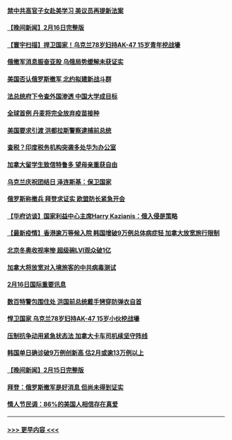#### [禁中共高官子女赴美学习 美议员再提新法案](../pages/prog202/a103350012.md?t=02171150) 
#### [【晚间新闻】2月16日完整版](../pages/prog202/a103349945.md?t=02171150) 
#### [【寰宇扫描】捍卫国家！乌克兰78岁妇持AK-47 15岁青年挖战壕](../pages/prog202/a103349691.md?t=02171150) 
#### [俄撤军消息振奋亚股 乌俄局势缓解未获证实](../pages/prog202/a103349710.md?t=02171150) 
#### [美国否认俄罗斯撤军 北约拟建新战斗群](../pages/prog202/a103349776.md?t=02171150) 
#### [法总统府下令查外国渗透 中国大学成目标](../pages/prog202/a103349726.md?t=02171150) 
#### [全球首例 丹麦将完全放弃疫苗接种](../pages/prog202/a103349718.md?t=02171150) 
#### [美国要求引渡 洪都拉斯警察逮捕前总统](../pages/prog202/a103349689.md?t=02171150) 
#### [查税？印度税务机构突袭多处华为办公室](../pages/prog202/a103349678.md?t=02171150) 
#### [加拿大留学生致信特鲁多 望母亲重获自由](../pages/prog202/a103349489.md?t=02171150) 
#### [乌克兰庆祝团结日 泽连斯基：保卫国家](../pages/prog202/a103349605.md?t=02171150) 
#### [俄罗斯称撤兵 拜登求证实 欧盟防长紧急开会](../pages/prog202/a103349528.md?t=02171150) 
#### [【华府访谈】国家利益中心主席Harry Kazianis：俄入侵是策略](../pages/prog202/a103349547.md?t=02171150) 
#### [【最新疫情】香港逾万等候入院 韩国增破9万例总体病症轻 加拿大放宽旅行限制](../pages/prog202/a103349497.md?t=02171150) 
#### [北京冬奥收视率惨 超级碗LVI观众破1亿](../pages/prog202/a103349315.md?t=02171150) 
#### [加拿大将放宽对入境旅客的中共病毒测试](../pages/prog202/a103349266.md?t=02171150) 
#### [2月16日国际重要讯息](../pages/prog202/a103349257.md?t=02171150) 
#### [数百特警包围住处 洪国前总统戴手铐穿防弹衣自首](../pages/prog202/a103349165.md?t=02171150) 
#### [悍卫国家 乌克兰78岁妇持AK-47 15岁小伙挖战壕](../pages/prog202/a103349087.md?t=02171150) 
#### [压制抗争动用紧急状态法 加拿大卡车司机续坚守阵线](../pages/prog202/a103349081.md?t=02171150) 
#### [韩国单日确诊破9万例创新高 估2月或逾13万例以上](../pages/prog202/a103349059.md?t=02171150) 
#### [【晚间新闻】2月15日完整版](../pages/prog202/a103348921.md?t=02171150) 
#### [拜登：俄罗斯撤军是好消息 但尚未得到证实](../pages/prog202/a103348965.md?t=02171150) 
#### [情人节民调：86%的美国人相信存在真爱](../pages/prog202/a103348773.md?t=02171150) 

----
#### [ >>> 更早内容 <<< ](../indexes/prog202-earlier.md)

